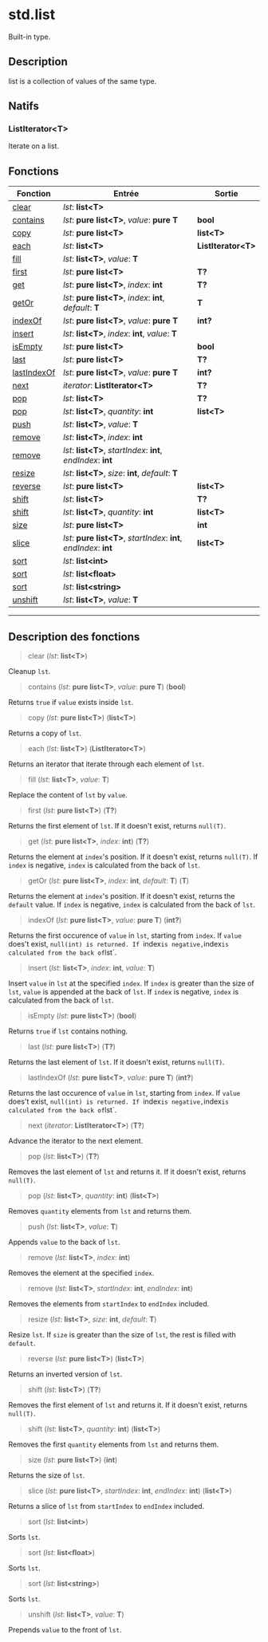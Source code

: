 # std.list

Built-in type.
## Description
list is a collection of values of the same type.
## Natifs
### ListIterator\<T>
Iterate on a list.
## Fonctions
|Fonction|Entrée|Sortie|
|-|-|-|
|[clear](#func_0)|*lst*: **list\<T>**||
|[contains](#func_1)|*lst*: **pure list\<T>**, *value*: **pure T**|**bool**|
|[copy](#func_2)|*lst*: **pure list\<T>**|**list\<T>**|
|[each](#func_3)|*lst*: **list\<T>**|**ListIterator\<T>**|
|[fill](#func_4)|*lst*: **list\<T>**, *value*: **T**||
|[first](#func_5)|*lst*: **pure list\<T>**|**T?**|
|[get](#func_6)|*lst*: **pure list\<T>**, *index*: **int**|**T?**|
|[getOr](#func_7)|*lst*: **pure list\<T>**, *index*: **int**, *default*: **T**|**T**|
|[indexOf](#func_8)|*lst*: **pure list\<T>**, *value*: **pure T**|**int?**|
|[insert](#func_9)|*lst*: **list\<T>**, *index*: **int**, *value*: **T**||
|[isEmpty](#func_10)|*lst*: **pure list\<T>**|**bool**|
|[last](#func_11)|*lst*: **pure list\<T>**|**T?**|
|[lastIndexOf](#func_12)|*lst*: **pure list\<T>**, *value*: **pure T**|**int?**|
|[next](#func_13)|*iterator*: **ListIterator\<T>**|**T?**|
|[pop](#func_14)|*lst*: **list\<T>**|**T?**|
|[pop](#func_15)|*lst*: **list\<T>**, *quantity*: **int**|**list\<T>**|
|[push](#func_16)|*lst*: **list\<T>**, *value*: **T**||
|[remove](#func_17)|*lst*: **list\<T>**, *index*: **int**||
|[remove](#func_18)|*lst*: **list\<T>**, *startIndex*: **int**, *endIndex*: **int**||
|[resize](#func_19)|*lst*: **list\<T>**, *size*: **int**, *default*: **T**||
|[reverse](#func_20)|*lst*: **pure list\<T>**|**list\<T>**|
|[shift](#func_21)|*lst*: **list\<T>**|**T?**|
|[shift](#func_22)|*lst*: **list\<T>**, *quantity*: **int**|**list\<T>**|
|[size](#func_23)|*lst*: **pure list\<T>**|**int**|
|[slice](#func_24)|*lst*: **pure list\<T>**, *startIndex*: **int**, *endIndex*: **int**|**list\<T>**|
|[sort](#func_25)|*lst*: **list\<int>**||
|[sort](#func_26)|*lst*: **list\<float>**||
|[sort](#func_27)|*lst*: **list\<string>**||
|[unshift](#func_28)|*lst*: **list\<T>**, *value*: **T**||


***
## Description des fonctions

<a id="func_0"></a>
> clear (*lst*: **list\<T>**)

Cleanup `lst`.

<a id="func_1"></a>
> contains (*lst*: **pure list\<T>**, *value*: **pure T**) (**bool**)

Returns `true` if `value` exists inside `lst`.

<a id="func_2"></a>
> copy (*lst*: **pure list\<T>**) (**list\<T>**)

Returns a copy of `lst`.

<a id="func_3"></a>
> each (*lst*: **list\<T>**) (**ListIterator\<T>**)

Returns an iterator that iterate through each element of `lst`.

<a id="func_4"></a>
> fill (*lst*: **list\<T>**, *value*: **T**)

Replace the content of `lst` by `value`.

<a id="func_5"></a>
> first (*lst*: **pure list\<T>**) (**T?**)

Returns the first element of `lst`.
If it doesn't exist, returns `null(T)`.

<a id="func_6"></a>
> get (*lst*: **pure list\<T>**, *index*: **int**) (**T?**)

Returns the element at `index`'s position.
If it doesn't exist, returns `null(T)`.
If `index` is negative, `index` is calculated from the back of `lst`.

<a id="func_7"></a>
> getOr (*lst*: **pure list\<T>**, *index*: **int**, *default*: **T**) (**T**)

Returns the element at `index`'s position.
If it doesn't exist, returns the `default` value.
If `index` is negative, `index` is calculated from the back of `lst`.

<a id="func_8"></a>
> indexOf (*lst*: **pure list\<T>**, *value*: **pure T**) (**int?**)

Returns the first occurence of `value` in `lst`, starting from `index`.
If `value` does't exist, `null(int) is returned.
If `index` is negative, `index` is calculated from the back of `lst`.

<a id="func_9"></a>
> insert (*lst*: **list\<T>**, *index*: **int**, *value*: **T**)

Insert `value` in `lst` at the specified `index`.
If `index` is greater than the size of `lst`, `value` is appended at the back of `lst`.
If `index` is negative, `index` is calculated from the back of `lst`.

<a id="func_10"></a>
> isEmpty (*lst*: **pure list\<T>**) (**bool**)

Returns `true` if `lst` contains nothing.

<a id="func_11"></a>
> last (*lst*: **pure list\<T>**) (**T?**)

Returns the last element of `lst`.
If it doesn't exist, returns `null(T)`.

<a id="func_12"></a>
> lastIndexOf (*lst*: **pure list\<T>**, *value*: **pure T**) (**int?**)

Returns the last occurence of `value` in `lst`, starting from `index`.
If `value` does't exist, `null(int) is returned.
If `index` is negative, `index` is calculated from the back of `lst`.

<a id="func_13"></a>
> next (*iterator*: **ListIterator\<T>**) (**T?**)

Advance the iterator to the next element.

<a id="func_14"></a>
> pop (*lst*: **list\<T>**) (**T?**)

Removes the last element of `lst` and returns it.
If it doesn't exist, returns `null(T)`.

<a id="func_15"></a>
> pop (*lst*: **list\<T>**, *quantity*: **int**) (**list\<T>**)

Removes `quantity` elements from `lst` and returns them.

<a id="func_16"></a>
> push (*lst*: **list\<T>**, *value*: **T**)

Appends `value` to the back of `lst`.

<a id="func_17"></a>
> remove (*lst*: **list\<T>**, *index*: **int**)

Removes the element at the specified `index`.

<a id="func_18"></a>
> remove (*lst*: **list\<T>**, *startIndex*: **int**, *endIndex*: **int**)

Removes the elements from `startIndex` to `endIndex` included.

<a id="func_19"></a>
> resize (*lst*: **list\<T>**, *size*: **int**, *default*: **T**)

Resize `lst`.
If `size` is greater than the size of `lst`, the rest is filled with `default`.

<a id="func_20"></a>
> reverse (*lst*: **pure list\<T>**) (**list\<T>**)

Returns an inverted version of `lst`.

<a id="func_21"></a>
> shift (*lst*: **list\<T>**) (**T?**)

Removes the first element of `lst` and returns it.
If it doesn't exist, returns `null(T)`.

<a id="func_22"></a>
> shift (*lst*: **list\<T>**, *quantity*: **int**) (**list\<T>**)

Removes the first `quantity` elements from `lst` and returns them.

<a id="func_23"></a>
> size (*lst*: **pure list\<T>**) (**int**)

Returns the size of `lst`.

<a id="func_24"></a>
> slice (*lst*: **pure list\<T>**, *startIndex*: **int**, *endIndex*: **int**) (**list\<T>**)

Returns a slice of `lst` from `startIndex` to `endIndex` included.

<a id="func_25"></a>
> sort (*lst*: **list\<int>**)

Sorts `lst`.

<a id="func_26"></a>
> sort (*lst*: **list\<float>**)

Sorts `lst`.

<a id="func_27"></a>
> sort (*lst*: **list\<string>**)

Sorts `lst`.

<a id="func_28"></a>
> unshift (*lst*: **list\<T>**, *value*: **T**)

Prepends `value` to the front of `lst`.

